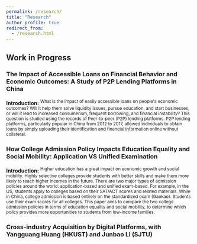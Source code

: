 ```yaml
---
permalink: /research/
title: "Research"
author_profile: true
redirect_from: 
  - /research.html
---
```


## Work in Progress
### The Impact of Accessible Loans on Financial Behavior and Economic Outcomes: A Study of P2P Lending Platforms in China

**Introduction:** <sup>What is the impact of easily accessible loans on people's economic outcomes? Will it help them solve liquidity issues, pursue education, and start businesses, or will it lead to increased consumerism, frequent borrowing, and financial instability? This question is studied using the records of Peer-to-peer (P2P) lending platforms. P2P lending platforms, particularly popular in China from 2012 to 2017, allowed individuals to obtain loans by simply uploading their identification and financial information online without collateral.</sup>



### How College Admission Policy Impacts Education Equality and Social Mobility: Application VS Unified Examination

**Introduction:** <sup>Higher education has a great impact on economic growth and social mobility. Highly selective colleges provide students with better skills and make them more likely to reach higher incomes in the future. There are two major types of admission policies around the world: application-based and unified exam-based. For example, in the US, students apply to colleges based on their SAT/ACT scores and related materials. While in China, college admission is based entirely on the standardized exam (Gaokao). Students use their exam scores for all colleges. This paper aims to compare the two college admission policies in terms of education equality and social mobility, to determine which policy provides more opportunities to students from low-income families.</sup>

### Cross-industry Acquisition by Digital Platforms, with Yangguang Huang (HKUST) and Junbao Li (SJTU)
